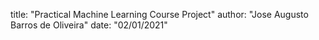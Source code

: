 title: "Practical Machine Learning Course Project"
author: "Jose Augusto Barros de Oliveira"
date: "02/01/2021"
